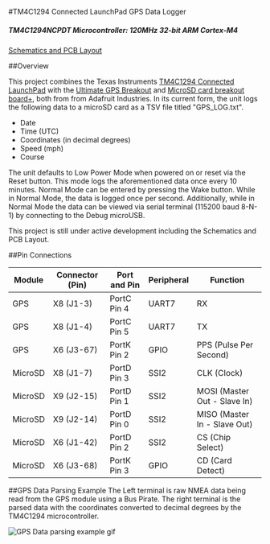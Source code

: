 #TM4C1294 Connected LaunchPad GPS Data Logger
##### TM4C1294NCPDT Microcontroller: 120MHz 32-bit ARM Cortex-M4

[Schematics and PCB Layout](https://upverter.com/mitchg45/cc48ca266b1d3310/GPS-Logger-Boosterpack-80-Pin/)

##Overview

This project combines the Texas Instruments [TM4C1294 Connected LaunchPad](http://www.ti.com/tool/ek-tm4c1294xl) with the [Ultimate GPS Breakout](https://www.adafruit.com/products/746) and [MicroSD card breakout board+](https://www.adafruit.com/product/254), both from from Adafruit Industries. In its current form, the unit logs the following data to a microSD card as a TSV file titled "GPS_LOG.txt".
* Date
* Time (UTC)
* Coordinates (in decimal degrees)
* Speed (mph)
* Course

The unit defaults to Low Power Mode when powered on or reset via the Reset button. This mode logs the aforementioned data once every 10 minutes. Normal Mode can be entered by pressing the Wake button. While in Normal Mode, the data is logged once per second. Additionally, while in Normal Mode the data can be viewed via serial terminal (115200 baud 8-N-1) by connecting to the Debug microUSB.

This project is still under active development including the Schematics and PCB Layout.

##Pin Connections

Module  |   Connector (Pin) | Port and Pin | Peripheral | Function
--------|-------------------|--------------|------------|---------
GPS     | X8 (J1-3)         | PortC Pin 4  | UART7      | RX
GPS     | X8 (J1-4)         | PortC Pin 5  | UART7      | TX
GPS     | X6 (J3-67)        | PortK Pin 2  | GPIO       | PPS (Pulse Per Second)
MicroSD | X8 (J1-7)         | PortD Pin 3  | SSI2       | CLK (Clock)
MicroSD | X9 (J2-15)        | PortD Pin 1  | SSI2       | MOSI (Master Out - Slave In)
MicroSD | X9 (J2-14)        | PortD Pin 0  | SSI2       | MISO (Master In - Slave Out)
MicroSD | X6 (J1-42)        | PortD Pin 2  | SSI2       | CS (Chip Select)
MicroSD | X6 (J3-68)        | PortK Pin 3  | GPIO       | CD (Card Detect)

##GPS Data Parsing Example
The Left terminal is raw NMEA data being read from the GPS module using a Bus Pirate. The right terminal is the parsed data with the coordinates converted to decimal degrees by the TM4C1294 microcontroller.

![GPS Data parsing example gif](./readme_resources/NMEA_parsing.gif)
